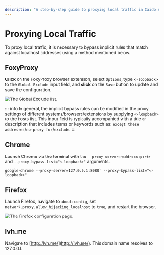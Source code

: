 ```yaml
---
description: "A step-by-step guide to proxying local traffic in Caido using FoxyProxy, Chrome, Firefox, and lvh.me domain to bypass localhost bypass rules."
---
```


# Proxying Local Traffic

To proxy local traffic, it is necessary to bypass implicit rules that match against localhost addresses using a method mentioned below.

## FoxyProxy

**Click** on the FoxyProxy browser extension, select `Options`, type `<-loopback>` to the `Global Exclude` input field, and **click** on the `Save` button to update and save the configuration.

<img alt="The Global Exclude list." src="/_images/foxyproxy_loopback.png" center/>

::: info
In general, the implicit bypass rules can be modified in the proxy settings of different systems/browsers/extensions by supplying `<-loopback>` to the hosts list. This input field is typically accompanied with a title or description that includes terms or keywords such as: `except these addresses`/`no-proxy for`/`exclude`.
:::

## Chrome

Launch Chrome via the terminal with the `--proxy-server=<address:port>` and `--proxy-bypass-list="<-loopback>"` arguments.

```
google-chrome --proxy-server=127.0.0.1:8080` --proxy-bypass-list="<-loopback>"
```

## Firefox

Launch Firefox, navigate to `about:config`, set `network.proxy.allow_hijacking_localhost` to `true`, and restart the browser.

<img alt="The Firefox configuration page." src="/_images/firefox_localhost.png" center/>

## lvh.me

Navigate to [http://lvh.me/](http://lvh.me/). This domain name resolves to 127.0.0.1.
